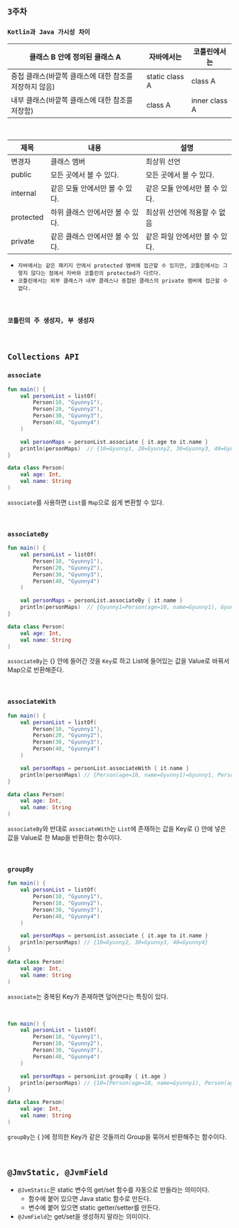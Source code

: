 ## `3주차`

### `Kotlin과 Java 가시성 차이`

| 클래스 B 안에 정의된 클래스 A              | 자바에서는          | 코틀린에서는        |
|---------------------------------|----------------|---------------|
| 중첩 클래스(바깥쪽 클래스에 대한 참조를 저장하지 않음) | static class A | class A       |
| 내부 클래스(바깥쪽 클래스에 대한 참조를 저장함)     | class A        | inner class A |

<br>

| 제목        | 내용                 | 설명                 |
|-----------|--------------------|--------------------|
| 변경자       | 클래스 멤버             | 최상위 선언             |
| public    | 모든 곳에서 볼 수 있다.     | 모든 곳에서 볼 수 있다.     |
| internal  | 같은 모듈 안에서만 볼 수 있다. | 같은 모듈 안에서만 볼 수 있다. |
| protected | 하위 클래스 안에서만 볼 수 있다. | 최상위 선언에 적용할 수 없음   |
| private   | 같은 클래스 안에서만 볼 수 있다. | 같은 파일 안에서만 볼 수 있다. |

- `자바에서는 같은 패키지 안에서 protected 멤버에 접근할 수 있지만, 코틀린에서는 그렇지 않다는 점에서 자바와 코틀린의 protected가 다르다.`
- `코틀린에서는 외부 클래스가 내부 클래스나 중첩된 클래스의 private 멤버에 접근할 수 없다.`

<br>

### `코틀린의 주 생성자, 부 생성자`

<br>

## `Collections API`

### `associate`

```kotlin
fun main() {
	val personList = listOf(
		Person(10, "Gyunny1"),
		Person(20, "Gyunny2"),
		Person(30, "Gyunny3"),
		Person(40, "Gyunny4")
	)

	val personMaps = personList.associate { it.age to it.name }
	println(personMaps)  // {10=Gyunny1, 20=Gyunny2, 30=Gyunny3, 40=Gyunny4}
}

data class Person(
	val age: Int,
	val name: String
)
```

`associate`를 사용하면 `List`를 `Map`으로 쉽게 변환할 수 있다.

<br>

### `associateBy`

```kotlin
fun main() {
	val personList = listOf(
		Person(10, "Gyunny1"),
		Person(20, "Gyunny2"),
		Person(30, "Gyunny3"),
		Person(40, "Gyunny4")
	)

	val personMaps = personList.associateBy { it.name }
	println(personMaps)  // {Gyunny1=Person(age=10, name=Gyunny1), Gyunny2=Person(age=20, name=Gyunny2), Gyunny3=Person(age=30, name=Gyunny3), Gyunny4=Person(age=40, name=Gyunny4)}
}

data class Person(
	val age: Int,
	val name: String
)
```

`associateBy`는 {} 안에 들어간 것을 `Key`로 하고 List에 들어있는 값을 Value로 바꿔서 Map으로 반환해준다.

<br>

### `associateWith`

```kotlin
fun main() {
	val personList = listOf(
		Person(10, "Gyunny1"),
		Person(20, "Gyunny2"),
		Person(30, "Gyunny3"),
		Person(40, "Gyunny4")
	)

	val personMaps = personList.associateWith { it.name } 
	println(personMaps) // {Person(age=10, name=Gyunny1)=Gyunny1, Person(age=20, name=Gyunny2)=Gyunny2, Person(age=30, name=Gyunny3)=Gyunny3, Person(age=40, name=Gyunny4)=Gyunny4}
}

data class Person(
	val age: Int,
	val name: String
)
```

`associateBy`와 반대로 `associateWith`는 `List`에 존재하는 값을 Key로 {} 안에 넣은 값을 Value로 한 Map을 반환하는 함수이다.

<br>

### `groupBy`

```kotlin
fun main() {
	val personList = listOf(
		Person(10, "Gyunny1"),
		Person(10, "Gyunny2"),
		Person(30, "Gyunny3"),
		Person(40, "Gyunny4")
	)

	val personMaps = personList.associate { it.age to it.name }
	println(personMaps) // {10=Gyunny2, 30=Gyunny3, 40=Gyunny4}
}

data class Person(
	val age: Int,
	val name: String
)
```

`associate`는 중복된 Key가 존재하면 덮어쓴다는 특징이 있다.

<br>

```kotlin
fun main() {
	val personList = listOf(
		Person(10, "Gyunny1"),
		Person(10, "Gyunny2"),
		Person(30, "Gyunny3"),
		Person(40, "Gyunny4")
	)

	val personMaps = personList.groupBy { it.age }
	println(personMaps) // {10=[Person(age=10, name=Gyunny1), Person(age=10, name=Gyunny2)], 30=[Person(age=30, name=Gyunny3)], 40=[Person(age=40, name=Gyunny4)]}
}

data class Person(
	val age: Int,
	val name: String
)
```

`groupBy`는 { }에 정의한 Key가 같은 것들끼리 Group을 묶어서 반환해주는 함수이다.

<br>

## `@JmvStatic, @JvmField`

- `@JvmStatic`은 static 변수의 get/set 함수를 자동으로 만들라는 의미이다.
  - 함수에 붙어 있으면 Java static 함수로 만든다.
  - 변수에 붙어 있으면 static getter/setter를 만든다.
- `@JvmField`는 get/set을 생성하지 말라는 의미이다.



